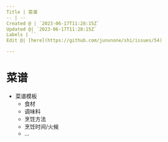 ```yaml
---
Title | 菜谱
-- | --
Created @ | `2023-06-17T11:28:15Z`
Updated @| `2023-06-17T11:28:15Z`
Labels | ``
Edit @| [here](https://github.com/junxnone/shi/issues/54)

---
```

# 菜谱
- 菜谱模板
  - 食材
  - 调味料
  - 烹饪方法
  - 烹饪时间/火候
  - ...

